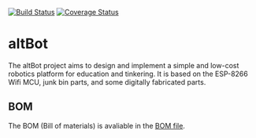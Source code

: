 [![Build Status](https://travis-ci.org/altLab/altBot.png)](https://travis-ci.org/altLab/altBot)
[![Coverage Status](https://coveralls.io/repos/github/altLab/altBot/badge.svg?branch=master)](https://coveralls.io/github/altLab/altBot?branch=master)

# altBot

The altBot project aims to design and implement a simple and low-cost
robotics platform for education and tinkering. It is based on the
ESP-8266 Wifi MCU, junk bin parts, and some digitally fabricated parts.

## BOM

The BOM (Bill of materials) is avaliable in the [BOM file](doc/BOM.md).

